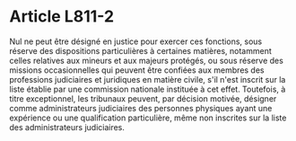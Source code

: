 # Article L811-2

Nul ne peut être désigné en justice pour exercer ces fonctions, sous réserve des dispositions particulières à certaines matières, notamment celles relatives aux mineurs et aux majeurs protégés, ou sous réserve des missions occasionnelles qui peuvent être confiées aux membres des professions judiciaires et juridiques en matière civile, s'il n'est inscrit sur la liste établie par une commission nationale instituée à cet effet.   Toutefois, à titre exceptionnel, les tribunaux peuvent, par décision motivée, désigner comme administrateurs judiciaires des personnes physiques ayant une expérience ou une qualification particulière, même non inscrites sur la liste des administrateurs judiciaires.